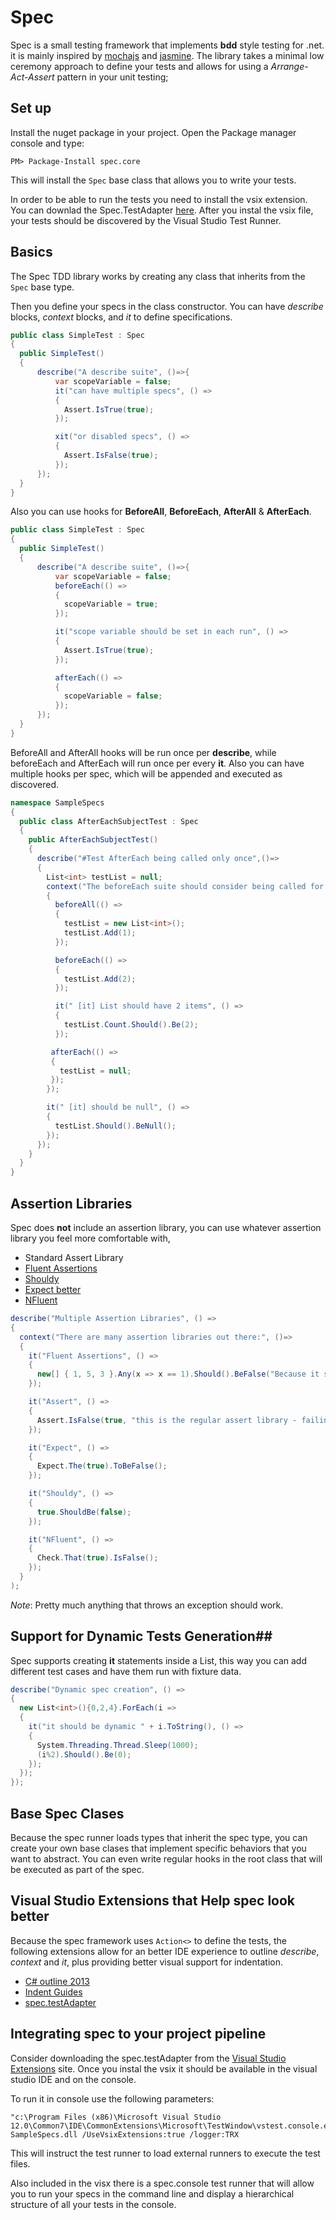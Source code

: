 # Spec #
Spec is a small testing framework that implements **bdd** style testing for .net. it is mainly inspired by [mochajs](http://mochajs.org/) and [jasmine](http://jasmine.github.io/).
The library takes a minimal low ceremony approach to define your tests and allows for using a *Arrange-Act-Assert* pattern in your unit testing;

## Set up ##
Install the nuget package in your project. Open the Package manager console and type:

```
PM> Package-Install spec.core
```

This will install the ```Spec``` base class that allows you to write your tests.

In order to be able to run the tests you need to install the vsix extension. You can downlad the Spec.TestAdapter [here](https://visualstudiogallery.msdn.microsoft.com/c2e17e64-b57f-4065-9b8b-20ea9e8623d7). After you instal the vsix file, your tests should be discovered by the Visual Studio Test Runner.

## Basics ##

The Spec TDD library works by creating any class that inherits from the `Spec` base type.

Then you define your specs in the class constructor.
You can have *describe* blocks, *context* blocks, and *it* to define specifications.

```csharp
public class SimpleTest : Spec
{
  public SimpleTest()
  {
      describe("A describe suite", ()=>{
          var scopeVariable = false;
          it("can have multiple specs", () =>
          {
            Assert.IsTrue(true);
          });

          xit("or disabled specs", () =>
          {
            Assert.IsFalse(true);
          });
      });
  }
}
```

Also you can use hooks for **BeforeAll**, **BeforeEach**, **AfterAll** & **AfterEach**.


```csharp
public class SimpleTest : Spec
{
  public SimpleTest()
  {
      describe("A describe suite", ()=>{
          var scopeVariable = false;
          beforeEach(() =>
          {
            scopeVariable = true;
          });

          it("scope variable should be set in each run", () =>
          {
            Assert.IsTrue(true);
          });

          afterEach(() =>
          {
            scopeVariable = false;
          });
      });
  }
}
```
BeforeAll and AfterAll hooks will be run once per **describe**, while beforeEach and AfterEach will run once per every **it**. Also you can have multiple hooks per spec, which will be appended and executed as discovered.


```csharp
namespace SampleSpecs
{
  public class AfterEachSubjectTest : Spec
  {
    public AfterEachSubjectTest()
    {
      describe("#Test AfterEach being called only once",()=>
      {
        List<int> testList = null;
        context("The beforeEach suite should consider being called for every spec", () =>
        {
          beforeAll(() =>
          {
            testList = new List<int>();
            testList.Add(1);
          });

          beforeEach(() =>
          {
            testList.Add(2);
          });

          it(" [it] List should have 2 items", () =>
          {
            testList.Count.Should().Be(2);
          });

         afterEach(() =>
         {
           testList = null;
         });
        });

        it(" [it] should be null", () =>
        {
          testList.Should().BeNull();
        });
      });
    }
  }
}
```
## Assertion Libraries ##
Spec does **not** include an assertion library, you can use whatever assertion library you feel more comfortable with,

* Standard Assert Library
* [Fluent Assertions](http://www.fluentassertions.com/)
* [Shouldy](http://docs.shouldly-lib.net/)
* [Expect better](https://github.com/benjamin-bader/ExpectBetter)
* [NFluent](http://n-fluent.net/)

```csharp
describe("Multiple Assertion Libraries", () =>
{
  context("There are many assertion libraries out there:", ()=>
  {
    it("Fluent Assertions", () =>
    {
      new[] { 1, 5, 3 }.Any(x => x == 1).Should().BeFalse("Because it should fail");
    });

    it("Assert", () =>
    {
      Assert.IsFalse(true, "this is the regular assert library - failing ");
    });

    it("Expect", () =>
    {
      Expect.The(true).ToBeFalse();
    });

    it("Shouldy", () =>
    {
      true.ShouldBe(false);
    });

    it("NFluent", () =>
    {
      Check.That(true).IsFalse();
    });
  }
);
```
*Note*: Pretty much anything that throws an exception should work.

## Support for Dynamic Tests Generation##
Spec supports creating **it** statements inside a List<T>, this way you can add different test cases and have them run with fixture data.

```csharp
describe("Dynamic spec creation", () =>
{
  new List<int>(){0,2,4}.ForEach(i =>
  {
    it("it should be dynamic " + i.ToString(), () =>
    {
      System.Threading.Thread.Sleep(1000);
      (i%2).Should().Be(0);
    });
  });
});
```

## Base Spec Clases ##
Because the spec runner loads types that inherit the spec type, you can create your own base clases that implement specific behaviors that you want to abstract. You can even write regular hooks in the root class that will be executed as part of the spec.

## Visual Studio Extensions that Help spec look better ##
Because the spec framework uses ````Action<>```` to define the tests, the following extensions allow for an better IDE experience to outline *describe*, *context* and *it*, plus providing better visual support for indentation.

* [C# outline 2013](https://visualstudiogallery.msdn.microsoft.com/4d7e74d7-3d71-4ee5-9ac8-04b76e411ea8)
* [Indent Guides](https://visualstudiogallery.msdn.microsoft.com/e792686d-542b-474a-8c55-630980e72c30)
* [spec.testAdapter](https://visualstudiogallery.msdn.microsoft.com/c2e17e64-b57f-4065-9b8b-20ea9e8623d7)

## Integrating spec to your project pipeline ##
Consider downloading the spec.testAdapter from the [Visual Studio Extensions](https://visualstudiogallery.msdn.microsoft.com/c2e17e64-b57f-4065-9b8b-20ea9e8623d7) site. Once you instal the vsix it should be available in the visual studio IDE and on the console.

To run it in console use the following parameters:
```
"c:\Program Files (x86)\Microsoft Visual Studio 12.0\Common7\IDE\CommonExtensions\Microsoft\TestWindow\vstest.console.exe" SampleSpecs.dll /UseVsixExtensions:true /logger:TRX
```

This will instruct the test runner to load external runners to execute the test files.

Also included in the visx there is a spec.console test runner that will allow you to run your specs in the command line and display a hierarchical structure of all your tests in the console.
